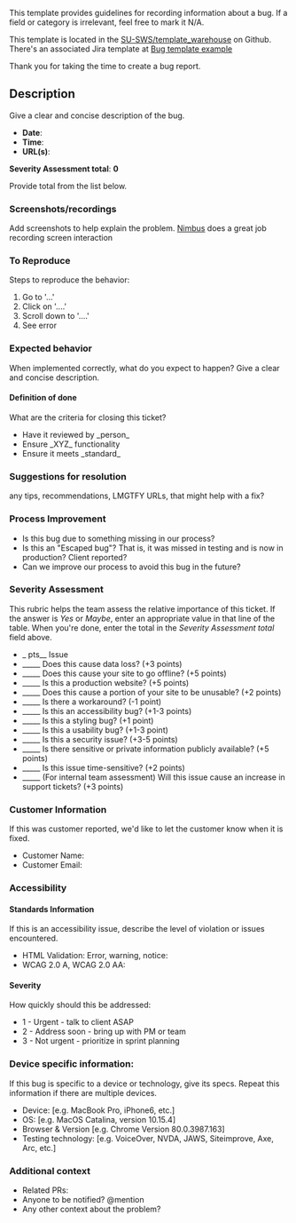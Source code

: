 This template provides guidelines for recording information about a bug. If a field or category is irrelevant, feel free to mark it N/A.

This template is located in the [SU-SWS/template_warehouse](https://github.com/SU-SWS/template_warehouse) on Github.
There's an associated Jira template at [Bug template example](https://stanfordits.atlassian.net/browse/TEMP-1)

Thank you for taking the time to create a bug report.

## Description
Give a clear and concise description of the bug.

* **Date**:
* **Time**:
* **URL(s)**:

**Severity Assessment total**: **0**

Provide total from the list below.

### Screenshots/recordings
Add screenshots to help explain the problem.  [Nimbus](https://chrome.google.com/webstore/detail/nimbus-screenshot-screen/bpconcjcammlapcogcnnelfmaeghhagj?hl=en) does a great job recording screen interaction

### To Reproduce
Steps to reproduce the behavior:
1. Go to '...'
1. Click on '....'
1. Scroll down to '....'
1. See error

### Expected behavior
When implemented correctly, what do you expect to happen?
Give a clear and concise description.

#### Definition of done
What are the criteria for closing this ticket?
* Have it reviewed by \_person\_
* Ensure \_XYZ\_ functionality
* Ensure it meets \_standard\_

### Suggestions for resolution
any tips, recommendations, LMGTFY URLs, that might help with a fix?


### Process Improvement
* Is this bug due to something missing in our process?
* Is this an "Escaped bug"? That is, it was missed in testing and is now in production? Client reported?
* Can we improve our process to avoid this bug in the future?

### Severity Assessment
This rubric helps the team assess the relative importance of this ticket. If the answer is *Yes* or *Maybe*, enter an appropriate value in that line of the table. When you're done, enter the total in the *Severity Assessment total* field above.

* _ pts__  Issue
* _____ Does this cause data loss? (+3 points)
* _____ Does this cause your site to go offline? (+5 points)
* _____ Is this a production website? (+5 points)
* _____ Does this cause a portion of your site to be unusable? (+2 points)
* _____ Is there a workaround? (-1 point)
* _____ Is this an accessibility bug? (+1-3 points)
* _____ Is this a styling bug? (+1 point)
* _____ Is this a usability bug? (+1-3 point)
* _____ Is this a security issue? (+3-5 points)
* _____ Is there sensitive or private information publicly available? (+5 points)
* _____ Is this issue time-sensitive? (+2 points)
* _____ (For internal team assessment) Will this issue cause an increase in support tickets? (+3 points)

### Customer Information
If this was customer reported, we'd like to let the customer know when it is fixed.
* Customer Name:
* Customer Email:

### Accessibility 
#### Standards Information
If this is an accessibility issue, describe the level of violation or issues encountered.
* HTML Validation: Error, warning, notice:
* WCAG 2.0 A, WCAG 2.0 AA:

#### Severity
How quickly should this be addressed:

* 1 - Urgent - talk to client ASAP
* 2 - Address soon - bring up with PM or team
* 3 - Not urgent - prioritize in sprint planning

### Device specific information:
If this bug is specific to a device or technology, give its specs. Repeat this information if there are multiple devices.
* Device: [e.g. MacBook Pro, iPhone6, etc.]
* OS: [e.g. MacOS Catalina, version 10.15.4]
* Browser & Version [e.g. Chrome Version 80.0.3987.163]
* Testing technology: [e.g. VoiceOver, NVDA, JAWS, Siteimprove, Axe, Arc, etc.]

### Additional context
* Related PRs:
* Anyone to be notified? @mention
* Any other context about the problem?
